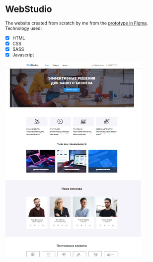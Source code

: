 # WebStudio
The website created from scratch by me from the [prototype in Figma](https://www.figma.com/file/nYqqYSbCm8EyvUDuNowZIt/Web-Studio-project?node-id=1621%3A57).</br>
Technology used:
- [x] HTML
- [x] CSS
- [x] SASS
- [x] Javascript

<img src="https://github.com/IamGalexing/WebStudio--project/blob/master/images/Screenshot_2.jpg" alt="screenshot of the main page of project"/>

